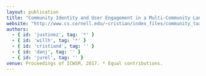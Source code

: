 ```yaml
---
layout: publication
title: "Community Identity and User Engagement in a Multi-Community Landscape"
website: "http://www.cs.cornell.edu/~cristian/index_files/community_taxonomy.pdf"
authors:
  - { id: 'justinez', tag: '*' }
  - { id: 'willh', tag: '*' }
  - { id: 'cristiand', tag: '' }
  - { id: 'danj', tag: '' }
  - { id: 'jurel', tag: '' }
venue: Proceedings of ICWSM, 2017. * Equal contributions.
---
```

